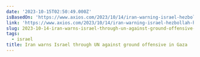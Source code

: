 ```yaml
---
date: '2023-10-15T02:50:49.000Z'
isBasedOn: 'https://www.axios.com/2023/10/14/iran-warning-israel-hezbollah-hamas-war-gaza'
link: 'https://www.axios.com/2023/10/14/iran-warning-israel-hezbollah-hamas-war-gaza'
slug: 2023-10-14-iran-warns-israel-through-un-against-ground-offensive-in-gaza
tags:
  - israel
title: Iran warns Israel through UN against ground offensive in Gaza
---
```


